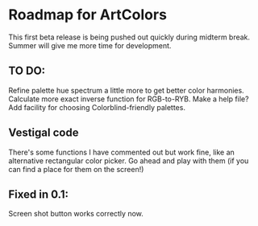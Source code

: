 # Roadmap for ArtColors

This first beta release is being pushed out quickly during midterm break.  Summer will give me more time for development.

## TO DO:
Refine palette hue spectrum a little more to get better color harmonies.
Calculate more exact inverse function for RGB-to-RYB.
Make a help file?
Add facility for choosing Colorblind-friendly palettes.

## Vestigal code
There's some functions I have commented out but work fine, like an alternative rectangular color picker.  Go ahead and play with them (if you can find a place for them on the screen!)

## Fixed in 0.1:
Screen shot button works correctly now.
